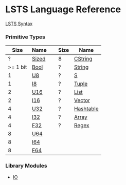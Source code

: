 <link rel="stylesheet" type="text/css" href="styles.css">

# LSTS Language Reference

[LSTS Syntax](https://andrew-johnson-4.github.io/lsts-language-reference/lsts-syntax)

### Primitive Types
  
| Size     | Name                                                                          |        | Size   | Name |
| -------- | ----------------------------------------------------------------------------- | ------ | ------ | ---- |
| ?        | [Sized](https://andrew-johnson-4.github.io/lsts-language-reference/lib-sized) | &nbsp; | 8      | [CString](https://andrew-johnson-4.github.io/lsts-language-reference/lib-cstring) |
| >= 1 bit | [Bool](https://andrew-johnson-4.github.io/lsts-language-reference/lib-bool)   | &nbsp; | ?      | [String](https://andrew-johnson-4.github.io/lsts-language-reference/lib-string) |
| 1        | [U8](https://andrew-johnson-4.github.io/lsts-language-reference/lib-u8)       | &nbsp; | ?      | [S](https://andrew-johnson-4.github.io/lsts-language-reference/lib-s-expression) |
| 1        | [I8](https://andrew-johnson-4.github.io/lsts-language-reference/lib-i8)       | &nbsp; | ?      | [Tuple](https://andrew-johnson-4.github.io/lsts-language-reference/lib-tuple) |
| 2        | [U16](https://andrew-johnson-4.github.io/lsts-language-reference/lib-u16)     | &nbsp; | ?      | [List](https://andrew-johnson-4.github.io/lsts-language-reference/lib-list) |
| 2        | [I16](https://andrew-johnson-4.github.io/lsts-language-reference/lib-i16)     | &nbsp; | ?      | [Vector](https://andrew-johnson-4.github.io/lsts-language-reference/lib-vector) |
| 4        | [U32](https://andrew-johnson-4.github.io/lsts-language-reference/lib-u32)     | &nbsp; | ?      | [Hashtable](https://andrew-johnson-4.github.io/lsts-language-reference/lib-hashtable) |
| 4        | [I32](https://andrew-johnson-4.github.io/lsts-language-reference/lib-i32)     | &nbsp; | ?      | [Array](https://andrew-johnson-4.github.io/lsts-language-reference/lib-array) |
| 4        | [F32](https://andrew-johnson-4.github.io/lsts-language-reference/lib-f32)     | &nbsp; | ?      | [Regex](https://andrew-johnson-4.github.io/lsts-language-reference/lib-regex) |
| 8        | [U64](https://andrew-johnson-4.github.io/lsts-language-reference/lib-u64)     | &nbsp; |  | &nbsp; |
| 8        | [I64](https://andrew-johnson-4.github.io/lsts-language-reference/lib-i64)     | &nbsp; | &nbsp; | &nbsp; |
| 8        | [F64](https://andrew-johnson-4.github.io/lsts-language-reference/lib-f64)     | &nbsp; | &nbsp; | &nbsp; |

### Library Modules

* [IO](https://andrew-johnson-4.github.io/lsts-language-reference/lib-io)


